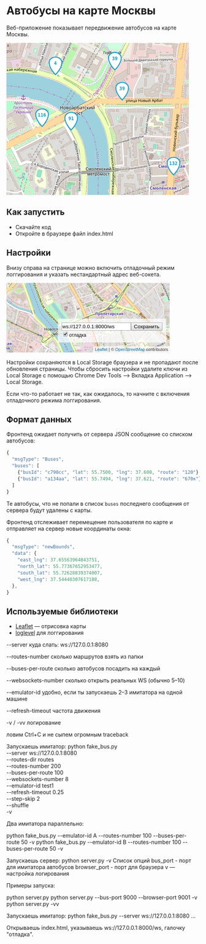 # Автобусы на карте Москвы

Веб-приложение показывает передвижение автобусов на карте Москвы.

<img src="screenshots/buses.gif">

## Как запустить

- Скачайте код
- Откройте в браузере файл index.html


## Настройки

Внизу справа на странице можно включить отладочный режим логгирования и указать нестандартный адрес веб-сокета.

<img src="screenshots/settings.png">

Настройки сохраняются в Local Storage браузера и не пропадают после обновления страницы. Чтобы сбросить настройки удалите ключи из Local Storage с помощью Chrome Dev Tools —> Вкладка Application —> Local Storage.

Если что-то работает не так, как ожидалось, то начните с включения отладочного режима логгирования.

## Формат данных

Фронтенд ожидает получить от сервера JSON сообщение со списком автобусов:

```js
{
  "msgType": "Buses",
  "buses": [
    {"busId": "c790сс", "lat": 55.7500, "lng": 37.600, "route": "120"},
    {"busId": "a134aa", "lat": 55.7494, "lng": 37.621, "route": "670к"},
  ]
}
```

Те автобусы, что не попали в список `buses` последнего сообщения от сервера будут удалены с карты.

Фронтенд отслеживает перемещение пользователя по карте и отправляет на сервер новые координаты окна:

```js
{
  "msgType": "newBounds",
  "data": {
    "east_lng": 37.65563964843751,
    "north_lat": 55.77367652953477,
    "south_lat": 55.72628839374007,
    "west_lng": 37.54440307617188,
  },
}
```



## Используемые библиотеки

- [Leaflet](https://leafletjs.com/) — отрисовка карты
- [loglevel](https://www.npmjs.com/package/loglevel) для логгирования

--server
куда слать: ws://127.0.0.1:8080

--routes-number
сколько маршрутов взять из папки

--buses-per-route
сколько автобусов посадить на каждый

--websockets-number
сколько открыть реальных WS (обычно 5–10)

--emulator-id
удобно, если ты запускаешь 2–3 имитатора на одной машине

--refresh-timeout
частота движения

-v / -vv
логирование

ловим Ctrl+C и не сыпем огромным traceback

Запускаешь имитатор:
python fake_bus.py \
  --server ws://127.0.0.1:8080 \
  --routes-dir routes \
  --routes-number 200 \
  --buses-per-route 100 \
  --websockets-number 8 \
  --emulator-id test1 \
  --refresh-timeout 0.25 \
  --step-skip 2 \
  --shuffle \
  -v



Два имитатора параллельно:

python fake_bus.py --emulator-id A --routes-number 100 --buses-per-route 50 -v
python fake_bus.py --emulator-id B --routes-number 100 --buses-per-route 50 -v

Запускаешь сервер: python server.py -v
Список опций
bus_port - порт для имитатора автобусов
browser_port - порт для браузера
v — настройка логирования


Примеры запуска:

python server.py
python server.py --bus-port 9000 --browser-port 9001 -v
python server.py -vv

Запускаешь имитатор:
python fake_bus.py --server ws://127.0.0.1:8080 ...

Открываешь index.html, указываешь ws://127.0.0.1:8000/ws, галочку "отладка".


